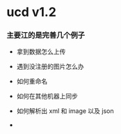 # ucd v1.2


### 主要江的是完善几个例子

* 拿到数据怎么上传

* 遇到没注册的图片怎么办

* 如何重命名

* 如何在其他机器上同步

* 如何解析出 xml 和 image 以及 json

* 


